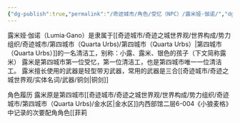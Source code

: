 ```yaml
---
{"dg-publish":true,"permalink":"/奇迹城市/角色/受忆（NPC）/露米娅·伽诺/","dgPassFrontmatter":true}
---
```


露米娅·伽诺（Lumia·Gano）是隶属于[[奇迹城市/奇迹之城世界观/世界构成/势力组织/奇迹城市/第四城市（Quarta Urbs)/第四城市（Quarta Urbs）\|第四城市（Quarta Urbs）]]的一名清洁工，别称：小露、露米、银色的孩子（下文简称露米）
露米是第四城市第一位受忆，第一位清洁工，也是第四城市唯一一位清洁工。
露米擅长使用的武器是轻型带刃武器，常用的武器是三合[[奇迹城市/奇迹之城世界观/实体名词/武器/铜剑\|铜剑]]

角色履历
露米原是第四城市[[奇迹城市/奇迹之城世界观/世界构成/势力组织/奇迹城市/第四城市（Quarta Urbs)/金水区\|金水区]]内西部馆二层6-004《小狼麦格》中记录的次要配角角色[[菲莉